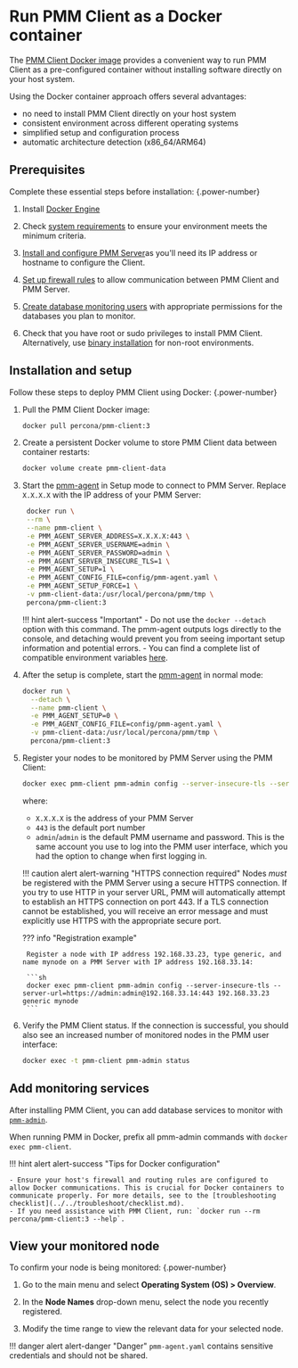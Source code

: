 # Run PMM Client as a Docker container

The [PMM Client Docker image](https://hub.docker.com/r/percona/pmm-client/tags/) provides a convenient way to run PMM Client as a pre-configured container without installing software directly on your host system.

Using the Docker container approach offers several advantages:

- no need to install PMM Client directly on your host system
- consistent environment across different operating systems
- simplified setup and configuration process
- automatic architecture detection (x86_64/ARM64)

## Prerequisites
Complete these essential steps before installation:
{.power-number}

1. Install [Docker Engine](https://docs.docker.com/get-docker/)

2. Check [system requirements](prerequisites.md) to ensure your environment meets the minimum criteria.

3. [Install and configure PMM Server](../install-pmm-server/index.md)as you'll need its IP address or hostname to configure the Client.

4. [Set up firewall rules](../plan-pmm-installation/network_and_firewall.md) to allow communication between PMM Client and PMM Server.

5. [Create database monitoring users](prerequisites.md#database-monitoring-requirements) with appropriate permissions for the databases you plan to monitor.

6. Check that you have root or sudo privileges to install PMM Client. Alternatively, use [binary installation](binary_package.md) for non-root environments.

## Installation and setup

Follow these steps to deploy PMM Client using Docker:
{.power-number}


1. Pull the PMM Client Docker image:

    ```sh
    docker pull percona/pmm-client:3
    ```

2. Create a persistent Docker volume to store PMM Client data between container restarts:

    ```sh
    docker volume create pmm-client-data
    ```

3. Start the [pmm-agent](../../use/commands/pmm-agent.md) in Setup mode to connect to PMM Server. Replace `X.X.X.X` with the IP address of your PMM Server:

    ```sh
     docker run \
     --rm \
     --name pmm-client \
     -e PMM_AGENT_SERVER_ADDRESS=X.X.X.X:443 \
     -e PMM_AGENT_SERVER_USERNAME=admin \
     -e PMM_AGENT_SERVER_PASSWORD=admin \
     -e PMM_AGENT_SERVER_INSECURE_TLS=1 \
     -e PMM_AGENT_SETUP=1 \
     -e PMM_AGENT_CONFIG_FILE=config/pmm-agent.yaml \
     -e PMM_AGENT_SETUP_FORCE=1 \
     -v pmm-client-data:/usr/local/percona/pmm/tmp \
     percona/pmm-client:3
    ```

    !!! hint alert-success "Important"
         - Do not use the `docker --detach` option with this command. The pmm-agent outputs logs directly to the console, and detaching would prevent you from seeing important setup information and potential errors.
         - You can find a complete list of compatible environment variables [here](../../use/commands/pmm-agent.md).

4. After the setup is complete, start the [pmm-agent](../../use/commands/pmm-agent.md) in normal mode:

    ```bash
    docker run \
      --detach \
      --name pmm-client \
      -e PMM_AGENT_SETUP=0 \
      -e PMM_AGENT_CONFIG_FILE=config/pmm-agent.yaml \
      -v pmm-client-data:/usr/local/percona/pmm/tmp \
      percona/pmm-client:3
    ```
    
5. Register your nodes to be monitored by PMM Server using the PMM Client:

    ```sh
    docker exec pmm-client pmm-admin config --server-insecure-tls --server-url=https://admin:admin@X.X.X.X:443
    ```

    where: 

    - `X.X.X.X` is the address of your PMM Server
    - `443` is the default port number
    - `admin`/`admin` is the default PMM username and password. This is the same account you use to log into the PMM user interface, which you had the option to change when first logging in.

    !!! caution alert alert-warning "HTTPS connection required"
        Nodes *must* be registered with the PMM Server using a secure HTTPS connection. If you try to use HTTP in your server URL, PMM will automatically attempt to establish an HTTPS connection on port 443. If a TLS connection cannot be established, you will receive an error message and must explicitly use HTTPS with the appropriate secure port.

    ??? info "Registration example"

        Register a node with IP address 192.168.33.23, type generic, and name mynode on a PMM Server with IP address 192.168.33.14:

        ```sh
        docker exec pmm-client pmm-admin config --server-insecure-tls --server-url=https://admin:admin@192.168.33.14:443 192.168.33.23 generic mynode
        ```

6. Verify the PMM Client status. If the connection is successful, you should also see an increased number of monitored nodes in the PMM user interface:

    ```bash
    docker exec -t pmm-client pmm-admin status
    ```

## Add monitoring services

After installing PMM Client, you can add database services to monitor with [`pmm-admin`](../../use/commands/pmm-admin.md). 

When running PMM in Docker, prefix all pmm-admin commands with `docker exec pmm-client`.

!!! hint alert alert-success "Tips for Docker configuration"

    - Ensure your host's firewall and routing rules are configured to allow Docker communications. This is crucial for Docker containers to communicate properly. For more details, see to the [troubleshooting checklist](../../troubleshoot/checklist.md).
    - If you need assistance with PMM Client, run: `docker run --rm percona/pmm-client:3 --help`.

## View your monitored node
To confirm your node is being monitored:
{.power-number}

  1. Go to the main menu and select **Operating System (OS) > Overview**.

  2. In the **Node Names** drop-down menu, select the node you recently registered.

  3. Modify the time range to view the relevant data for your selected node.

!!! danger alert alert-danger "Danger"
    `pmm-agent.yaml` contains sensitive credentials and should not be shared.
